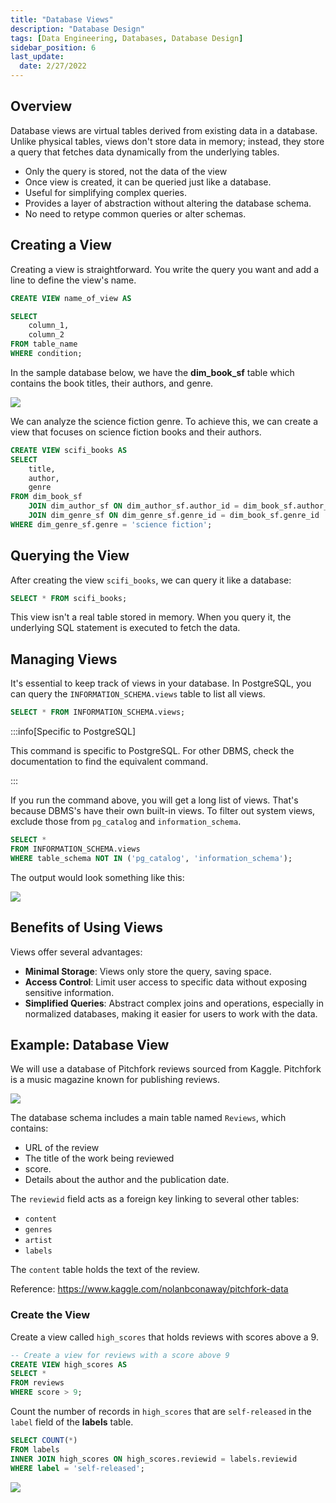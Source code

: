 ```yaml
---
title: "Database Views"
description: "Database Design"
tags: [Data Engineering, Databases, Database Design]
sidebar_position: 6
last_update:
  date: 2/27/2022
---
```



## Overview

Database views are virtual tables derived from existing data in a database. Unlike physical tables, views don't store data in memory; instead, they store a query that fetches data dynamically from the underlying tables.

- Only the query is stored, not the data of the view 
- Once view is created, it can be queried just like a database.
- Useful for simplifying complex queries.
- Provides a layer of abstraction without altering the database schema.
- No need to retype common queries or alter schemas.

## Creating a View

Creating a view is straightforward. You write the query you want and add a line to define the view's name.

```sql
CREATE VIEW name_of_view AS

SELECT 
    column_1, 
    column_2
FROM table_name
WHERE condition;
```

In the sample database below, we have the **dim_book_sf** table which contains the book titles, their authors, and genre. 

![](/img/docs/creating-a-view-dim-book-sf-examplessss.png)

We can analyze the science fiction genre. To achieve this, we can create a view that focuses on science fiction books and their authors.

```sql
CREATE VIEW scifi_books AS
SELECT 
    title, 
    author,
    genre 
FROM dim_book_sf
    JOIN dim_author_sf ON dim_author_sf.author_id = dim_book_sf.author_id
    JOIN dim_genre_sf ON dim_genre_sf.genre_id = dim_book_sf.genre_id
WHERE dim_genre_sf.genre = 'science fiction';
```

## Querying the View

After creating the view `scifi_books`, we can query it like a database:

```sql
SELECT * FROM scifi_books; 
```

This view isn't a real table stored in memory. When you query it, the underlying SQL statement is executed to fetch the data.

## Managing Views

It's essential to keep track of views in your database. In PostgreSQL, you can query the `INFORMATION_SCHEMA.views` table to list all views. 

```sql
SELECT * FROM INFORMATION_SCHEMA.views;
```

:::info[Specific to PostgreSQL]

This command is specific to PostgreSQL. For other DBMS, check the documentation to find the equivalent command. 

:::

If you run the command above, you will get a long list of views. That's because DBMS's have their own built-in views. To filter out system views, exclude those from `pg_catalog` and `information_schema`.

```sql
SELECT * 
FROM INFORMATION_SCHEMA.views
WHERE table_schema NOT IN ('pg_catalog', 'information_schema'); 
```

The output would look something like this:

![](/img/docs/managing-views-select-all-from-infromation-schema-views.png)

## Benefits of Using Views

Views offer several advantages:

- **Minimal Storage**: Views only store the query, saving space.
- **Access Control**: Limit user access to specific data without exposing sensitive information.
- **Simplified Queries**: Abstract complex joins and operations, especially in normalized databases, making it easier for users to work with the data.


## Example: Database View

We will use a database of Pitchfork reviews sourced from Kaggle. Pitchfork is a music magazine known for publishing reviews. 

<div class='img-center'>

![](/img/docs/database-view-sample-tables-pithfork-from-kaggleeee.png)

</div>

The database schema includes a main table named `Reviews`, which contains:

- URL of the review
- The title of the work being reviewed
- score. 
- Details about the author and the publication date. 

The `reviewid` field acts as a foreign key linking to several other tables: 

- `content` 
- `genres` 
- `artist`  
- `labels`

The `content` table holds the text of the review.

Reference: https://www.kaggle.com/nolanbconaway/pitchfork-data

### Create the View 

Create a view called `high_scores` that holds reviews with scores above a 9.

```sql
-- Create a view for reviews with a score above 9
CREATE VIEW high_scores AS
SELECT * 
FROM reviews
WHERE score > 9; 
```

Count the number of records in `high_scores` that are `self-released` in the `label` field of the **labels** table.

```sql
SELECT COUNT(*) 
FROM labels
INNER JOIN high_scores ON high_scores.reviewid = labels.reviewid
WHERE label = 'self-released'; 
```

![](/img/docs/database-view-sample-tables-pithfork-from-kaggleeee-count-number-of-recordsss.png)